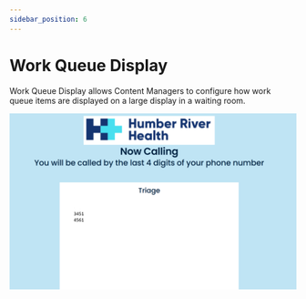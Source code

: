 ```yaml
---
sidebar_position: 6
---
```


# Work Queue Display

Work Queue Display allows Content Managers to configure how work queue items are displayed on a large display in a waiting room. 

![Work Queue Display ](./img/work-queue-display.png)

